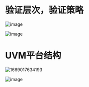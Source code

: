 # 验证层次，验证策略

![image](https://user-images.githubusercontent.com/63440757/202993605-b8cedd50-4743-4ad4-a3a2-6cd03de7088b.png)

![image](https://user-images.githubusercontent.com/63440757/202994362-9615502e-a4f7-4e66-922e-fec9d52127ec.png)

# UVM平台结构

![1669017634193](https://user-images.githubusercontent.com/63440757/202996297-72fa60b2-0880-4355-b969-1b3e995baea6.png)


![image](https://user-images.githubusercontent.com/63440757/202996283-de8ff114-babc-4a90-b28a-dfb542db7965.png)
